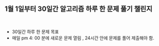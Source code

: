 
## 1월 1일부터 30일간 알고리즘 하루 한 문제 풀기 챌린지 
</br>

- 30일간 하루 한 문제 목표
- 매일 pm 4: 00 분에 새로운 문제 열림 , 24시간 안에 문제를 풀어 제출해야 함.
